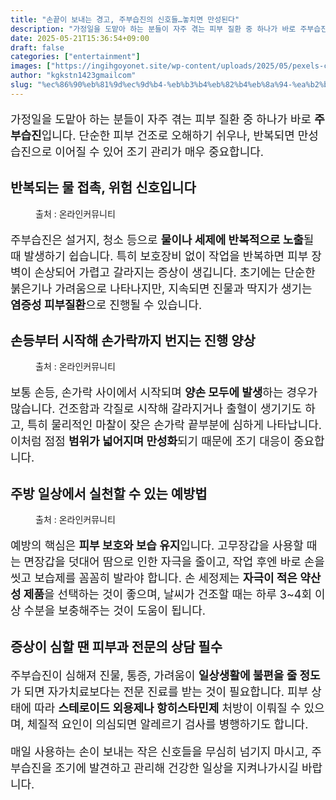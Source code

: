 ```yaml
---
title: "손끝이 보내는 경고, 주부습진의 신호들…놓치면 만성된다"
description: "가정일을 도맡아 하는 분들이 자주 겪는 피부 질환 중 하나가 바로 주부습진입니다. 단순한 피부 건조로 오해하기 쉬우나, 반복되면 만성 습진으로 이어질 수 있어 조기 관리가 매우 중요합니다."
date: 2025-05-21T15:36:54+09:00
draft: false
categories: ["entertainment"]
images: ["https://ingihgoyonet.site/wp-content/uploads/2025/05/pexels-cottonbro-4108670-768x1024.jpg", "https://ingihgoyonet.site/wp-content/uploads/2025/05/pexels-jibarofoto-2258248-1024x683.jpg", "https://ingihgoyonet.site/wp-content/uploads/2025/05/pexels-liliana-drew-9462195-683x1024.jpg"]
author: "kgkstn1423gmailcom"
slug: "%ec%86%90%eb%81%9d%ec%9d%b4-%eb%b3%b4%eb%82%b4%eb%8a%94-%ea%b2%bd%ea%b3%a0-%ec%a3%bc%eb%b6%80%ec%8a%b5%ec%a7%84%ec%9d%98-%ec%8b%a0%ed%98%b8%eb%93%a4%eb%86%93%ec%b9%98%eb%a9%b4-%eb%a7%8c"
---
```


<p style="font-size:18px">가정일을 도맡아 하는 분들이 자주 겪는 피부 질환 중 하나가 바로 <strong>주부습진</strong>입니다. 단순한 피부 건조로 오해하기 쉬우나, 반복되면 만성 습진으로 이어질 수 있어 조기 관리가 매우 중요합니다.</p> <h2 >반복되는 물 접촉, 위험 신호입니다</h2> <figure ><img src="https://ingihgoyonet.site/wp-content/uploads/2025/05/pexels-cottonbro-4108670-768x1024.jpg" alt="" style="aspect-ratio:16/9;object-fit:cover"/><figcaption >출처 : 온라인커뮤니티</figcaption></figure> <p style="font-size:18px">주부습진은 설거지, 청소 등으로 <strong>물이나 세제에 반복적으로 노출</strong>될 때 발생하기 쉽습니다. 특히 보호장비 없이 작업을 반복하면 피부 장벽이 손상되어 가렵고 갈라지는 증상이 생깁니다. 초기에는 단순한 붉은기나 가려움으로 나타나지만, 지속되면 진물과 딱지가 생기는 <strong>염증성 피부질환</strong>으로 진행될 수 있습니다.</p> <h2 >손등부터 시작해 손가락까지 번지는 진행 양상</h2> <figure ><img src="https://ingihgoyonet.site/wp-content/uploads/2025/05/pexels-jibarofoto-2258248-1024x683.jpg" alt="" style="aspect-ratio:16/9;object-fit:cover"/><figcaption >출처 : 온라인커뮤니티</figcaption></figure> <p style="font-size:18px">보통 손등, 손가락 사이에서 시작되며 <strong>양손 모두에 발생</strong>하는 경우가 많습니다. 건조함과 각질로 시작해 갈라지거나 출혈이 생기기도 하고, 특히 물리적인 마찰이 잦은 손가락 끝부분에 심하게 나타납니다. 이처럼 점점 <strong>범위가 넓어지며 만성화</strong>되기 때문에 조기 대응이 중요합니다.</p> <h2 >주방 일상에서 실천할 수 있는 예방법</h2> <figure ><img src="https://ingihgoyonet.site/wp-content/uploads/2025/05/pexels-liliana-drew-9462195-683x1024.jpg" alt="" style="aspect-ratio:16/9;object-fit:cover"/><figcaption >출처 : 온라인커뮤니티</figcaption></figure> <p style="font-size:18px">예방의 핵심은 <strong>피부 보호와 보습 유지</strong>입니다. 고무장갑을 사용할 때는 면장갑을 덧대어 땀으로 인한 자극을 줄이고, 작업 후엔 바로 손을 씻고 보습제를 꼼꼼히 발라야 합니다. 손 세정제는 <strong>자극이 적은 약산성 제품</strong>을 선택하는 것이 좋으며, 날씨가 건조할 때는 하루 3~4회 이상 수분을 보충해주는 것이 도움이 됩니다.</p> <h2 >증상이 심할 땐 피부과 전문의 상담 필수</h2> <p style="font-size:18px">주부습진이 심해져 진물, 통증, 가려움이 <strong>일상생활에 불편을 줄 정도</strong>가 되면 자가치료보다는 전문 진료를 받는 것이 필요합니다. 피부 상태에 따라 <strong>스테로이드 외용제나 항히스타민제</strong> 처방이 이뤄질 수 있으며, 체질적 요인이 의심되면 알레르기 검사를 병행하기도 합니다.</p> <p style="font-size:18px">매일 사용하는 손이 보내는 작은 신호들을 무심히 넘기지 마시고, 주부습진을 조기에 발견하고 관리해 건강한 일상을 지켜나가시길 바랍니다.</p>